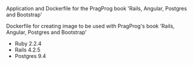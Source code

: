 Application and Dockerfile for the PragProg book 
'Rails, Angular, Postgres and Bootstrap'

Dockerfile for creating image to be used with PragProg's book
'Rails, Angular, Postgres and Bootstrap'

* Ruby 2.2.4
* Rails 4.2.5
* Postgres 9.4
